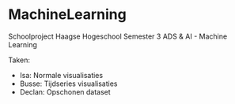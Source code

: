 # MachineLearning

Schoolproject Haagse Hogeschool
Semester 3
ADS & AI - Machine Learning

Taken:
- Isa: Normale visualisaties
- Busse: Tijdseries visualisaties
- Declan: Opschonen dataset
